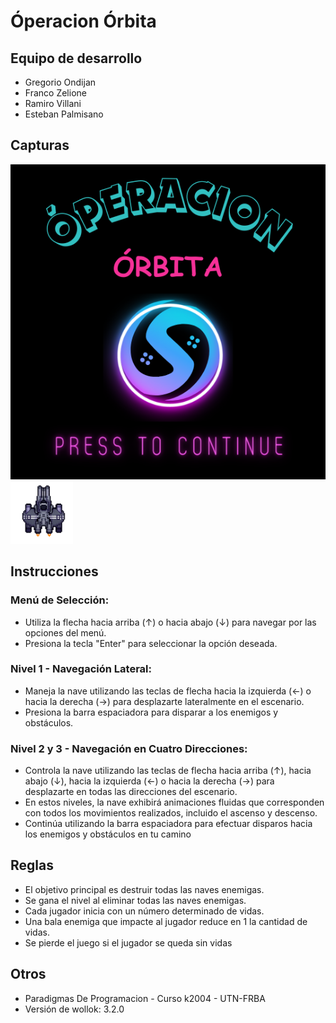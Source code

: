 # Óperacion Órbita

## Equipo de desarrollo

- Gregorio Ondijan
- Franco Zelione
- Ramiro Villani
- Esteban Palmisano

## Capturas

![Juego](assets/portada.png) ![Nave](assets/0p.png)

## Instrucciones

### Menú de Selección:

- Utiliza la flecha hacia arriba (↑) o hacia abajo (↓) para navegar por las opciones del menú.
- Presiona la tecla "Enter" para seleccionar la opción deseada.

### Nivel 1 - Navegación Lateral:

- Maneja la nave utilizando las teclas de flecha hacia la izquierda (←) o hacia la derecha (→) para desplazarte lateralmente en el escenario.
- Presiona la barra espaciadora para disparar a los enemigos y obstáculos.

### Nivel 2 y 3 - Navegación en Cuatro Direcciones:

- Controla la nave utilizando las teclas de flecha hacia arriba (↑), hacia abajo (↓), hacia la izquierda (←) o hacia la derecha (→) para desplazarte en todas las direcciones del escenario.
- En estos niveles, la nave exhibirá animaciones fluidas que corresponden con todos los movimientos realizados, incluido el ascenso y descenso.
- Continúa utilizando la barra espaciadora para efectuar disparos hacia los enemigos y obstáculos en tu camino

## Reglas

- El objetivo principal es destruir todas las naves enemigas.
- Se gana el nivel al eliminar todas las naves enemigas.
- Cada jugador inicia con un número determinado de vidas.
- Una bala enemiga que impacte al jugador reduce en 1 la cantidad de vidas.
- Se pierde el juego si el jugador se queda sin vidas

## Otros

- Paradigmas De Programacion - Curso k2004 - UTN-FRBA
- Versión de wollok: 3.2.0
